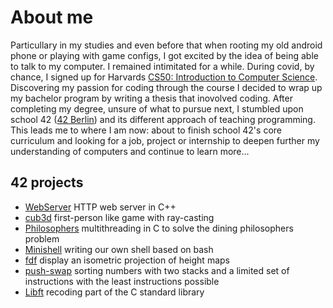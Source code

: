 # About me

Particullary in my studies and even before that when rooting my old android phone or playing with game configs, I got excited by the idea of being able to talk to my computer. I remained intimitated for a while. During covid, by chance, I signed up for Harvards [CS50: Introduction to Computer Science](https://pll.harvard.edu/course/cs50-introduction-computer-science). Discovering my passion for coding through the course I decided to wrap up my bachelor program by writing a thesis that inovolved coding. After completing my degree, unsure of what to pursue next, I stumbled upon school 42 ([42 Berlin](https://42berlin.de/)) and its different approach of teaching programming. This leads me to where I am now: about to finish school 42's core curriculum and looking for a job, project or internship to deepen further my understanding of computers and continue to learn more...

## 42 projects

- [WebServer](https://github.com/EKayatz/webserv) HTTP web server in C++
- [cub3d](https://github.com/leonyannick/cub3d) first-person like game with ray-casting
- [Philosophers](https://github.com/leonyannick/philosophers) multithreading in C to solve the dining philosophers problem
- [Minishell](https://github.com/leonyannick/minishell) writing our own shell based on bash
- [fdf](https://github.com/leonyannick/fdf) display an isometric projection of height maps
- [push-swap](https://github.com/leonyannick/push_swap) sorting numbers with two stacks and a limited set of instructions with the least instructions possible
- [Libft](https://github.com/leonyannick/libft) recoding part of the C standard library
<!-- - [CPP Modules](https://github.com/lbaumann/cpp_42) C++ -->
